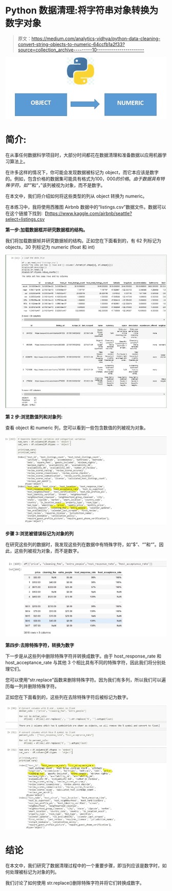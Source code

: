# Python 数据清理:将字符串对象转换为数字对象

> 原文：<https://medium.com/analytics-vidhya/python-data-cleaning-convert-string-objects-to-numeric-64ccfb1a2f33?source=collection_archive---------10----------------------->

![](img/99a30570ce378011512b9cd6e27aea1b.png)

# **简介:**

在从事任何数据科学项目时，大部分时间都花在数据清理和准备数据以应用机器学习算法上。

在许多这样的情况下，你可能会发现数据被标记为 object，而它本应该是数字的。例如，包含价格的数据集可能具有格式为$100，000 的价格。由于数据具有特殊字符，如“$”和“，”该列被视为对象，而不是数字。

在本文中，我们将介绍如何将这些类型的列从 object 转换为 numeric。

在本练习中，我将使用西雅图 Airbnb 数据中的“listings.csv”数据文件。数据可以在这个链接下找到:【https://www.kaggle.com/airbnb/seattle?select=listings.csv 

**第一步:加载数据框并研究数据框的结构。**

我们将加载数据帧并研究数据帧的结构。正如您在下面看到的，有 62 列标记为 objects，30 列标记为 numeric (float 和 int)

![](img/b12e18a55a8c6ae6e74ddf142bbfd3b4.png)

**第 2 步:浏览数值列和对象列:**

查看 object 和 numeric 列，您可以看到一些包含数值的列被视为对象。

![](img/1ab1f8eb62c796331dffee7760e2c611.png)

**步骤 3:浏览被错误标记为对象的列**

在研究这些列的数据时，我发现这些列在数据中有特殊字符，如“$”、“”和“”。因此，这些列被视为对象，而不是数字。

![](img/af62a0dcb6081cff7ba06b35d3e78227.png)

**第四步:去除特殊字符，转换为数字**

下一步是从这些列中删除特殊字符并转换成数字。由于 host_response_rate 和 host_acceptance_rate 与其他 3 个相比具有不同的特殊字符，因此我们将分别处理它们。

您可以使用“str.replace”函数来删除特殊字符。因为我们有多列，所以我们可以遍历每一列并删除特殊字符。

正如您在下面看到的，这些列在去除特殊字符后被标记为数字。

![](img/63b5c9ef1d0ba7418ee6bf510b04a8eb.png)

# **结论**

在本文中，我们研究了数据清理过程中的一个重要步骤，即当列应该是数字时，如何处理被标记为对象的列。

我们讨论了如何使用 str.replace()删除特殊字符并将它们转换成数字。